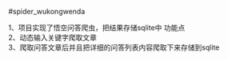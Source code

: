 #spider_wukongwenda

1、项目实现了悟空问答爬虫，把结果存储sqlite中
功能点  
2、动态输入关键字爬取文章  
3、爬取问答文章后并且把详细的问答列表内容爬取下来存储到sqlite  

